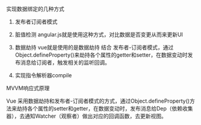 实现数据绑定的几种方式
1. 发布者订阅者模式
2. 脏值检测 angular.js就是使用这种方式，对比数据是否变更从而来更新UI
3. 数据劫持 vue就是使用的是数据劫持 结合 发布者-订阅者模式，通过Object.defineProperty()来劫持各个属性的getter和setter，在数据变动时发布消息给订阅者，触发相关的监听回调。

1. 实现指令解析器compile

MVVM响应式原理

Vue 采用数据劫持和发布者-订阅者模式的方式，通过Object.defineProperty()方法来劫持各个属性的setter和getter，在数据变动时，发布消息给Dep（依赖收集器），去通知Watcher（观察者）做出对应的回调函数，去更新视图。



